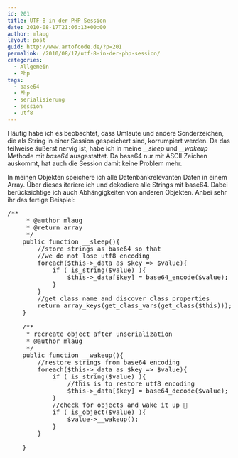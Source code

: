 ```yaml
---
id: 201
title: UTF-8 in der PHP Session
date: 2010-08-17T21:06:13+00:00
author: mlaug
layout: post
guid: http://www.artofcode.de/?p=201
permalink: /2010/08/17/utf-8-in-der-php-session/
categories:
  - Allgemein
  - Php
tags:
  - base64
  - Php
  - serialisierung
  - session
  - utf8
---
```

Häufig habe ich es beobachtet, dass Umlaute und andere Sonderzeichen, die als String in einer Session gespeichert sind, korrumpiert werden. Da das teilweise äußerst nervig ist, habe ich in meine ___sleep_ und ___wakeup_ Methode mit _base64_ ausgestattet. Da base64 nur mit ASCII Zeichen auskommt, hat auch die Session damit keine Problem mehr.

In meinen Objekten speichere ich alle Datenbankrelevanten Daten in einem Array. Über dieses iteriere ich und dekodiere alle Strings mit base64. Dabei berücksichtige ich auch Abhängigkeiten von anderen Objekten. Anbei sehr ihr das fertige Beispiel:

<pre class="php">/**
     * @author mlaug
     * @return array
     */
    public function __sleep(){
        //store strings as base64 so that
        //we do not lose utf8 encoding
        foreach($this-&gt;_data as $key =&gt; $value){
            if ( is_string($value) ){
                $this-&gt;_data[$key] = base64_encode($value);
            }
        }
        //get class name and discover class properties
        return array_keys(get_class_vars(get_class($this)));
    }

    /**
     * recreate object after unserialization
     * @author mlaug
     */
    public function __wakeup(){
        //restore strings from base64 encoding
        foreach($this-&gt;_data as $key =&gt; $value){
            if ( is_string($value) ){
                //this is to restore utf8 encoding
                $this-&gt;_data[$key] = base64_decode($value);
            }
            //check for objects and wake it up 🙂
            if ( is_object($value) ){
                $value-&gt;__wakeup();
            }
        }

    }
</pre>